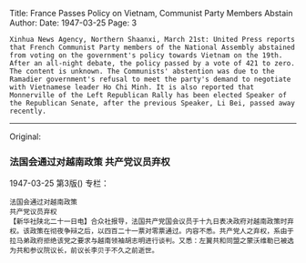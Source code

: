 Title: France Passes Policy on Vietnam, Communist Party Members Abstain
Author:
Date: 1947-03-25
Page: 3

    Xinhua News Agency, Northern Shaanxi, March 21st: United Press reports that French Communist Party members of the National Assembly abstained from voting on the government's policy towards Vietnam on the 19th. After an all-night debate, the policy passed by a vote of 421 to zero. The content is unknown. The Communists' abstention was due to the Ramadier government's refusal to meet the party's demand to negotiate with Vietnamese leader Ho Chi Minh. It is also reported that Monnerville of the Left Republican Rally has been elected Speaker of the Republican Senate, after the previous Speaker, Li Bei, passed away recently.



<hr /> 

Original: 


### 法国会通过对越南政策  共产党议员弃权

1947-03-25
第3版()
专栏：

    法国会通过对越南政策
    共产党议员弃权
    【新华社陕北二十一日电】合众社报导，法国共产党国会议员于十九日表决政府对越南政策时弃权。该政策在彻夜争辩之后，以四百二十一票对零票通过。内容不悉。共产党人之弃权，系由于拉马弟政府拒绝该党之要求与越南领袖胡志明进行谈判。又悉：左翼共和同盟之蒙沃维勒已被选为共和参议院议长，前议长李贝于不久之前逝世。
